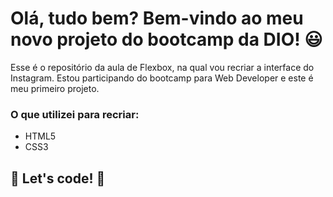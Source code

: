 # Olá, tudo bem? Bem-vindo ao meu novo projeto do bootcamp da DIO! :smiley: 

Esse é o repositório da aula de Flexbox, na qual vou recriar a interface do Instagram. Estou participando do bootcamp para Web Developer e este é meu primeiro projeto.  

### O que utilizei para recriar:

* HTML5
* CSS3

## 🚀 Let's code! 🚀
